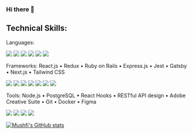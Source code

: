 ### Hi there 👋
## Technical Skills:
Languages: 
<p>
    <img src="https://img.shields.io/badge/-Javascript-F7DF1E?style=flat-square&logo=Javascript&logoColor=white"/>
    <img src="https://img.shields.io/badge/-Typescript-3178C6?style=flat-square&logo=Typescript&logoColor=white"/>
    <img src="https://img.shields.io/badge/-Ruby-CC342D?style=flat-square&logo=Ruby&logoColor=white"/>
    <img src="https://img.shields.io/badge/-SQL-336791?style=flat-square&logo=SQL&logoColor=white"/>
    <img src="https://img.shields.io/badge/-HTML5-E34F26?style=flat-square&logo=HTML5&logoColor=white"/>
    <img src="https://img.shields.io/badge/-CSS3-1572B6?style=flat-square&logo=CSS3&logoColor=white"/>
</p>
Frameworks: React.js • Redux • Ruby on Rails • Express.js • Jest • Gatsby • Next.js • Tailwind CSS
<p>
    <img src="https://img.shields.io/badge/-React-61DAFB?style=flat-square&logo=React&logoColor=white"/>
    <img src="https://img.shields.io/badge/-Redux-764ABC?style=flat-square&logo=Redux&logoColor=white"/>
    <img src="https://img.shields.io/badge/-Ruby%20on%20Rails-CC0000?style=flat-square&logo=Ruby%20on%20Rails&logoColor=white"/>
    <img src="https://img.shields.io/badge/-Jest-C21325?style=flat-square&logo=Jest&logoColor=white"/>
    <img src="https://img.shields.io/badge/-Gatsby-663399?style=flat-square&logo=Gatsby&logoColor=white"/>
    <img src="https://img.shields.io/badge/-Next.js-000000?style=flat-square&logo=Next.js&logoColor=white"/>
    <img src="https://img.shields.io/badge/-Tailwind%20CSS-#38B2AC?style=flat-square&logo=Tailwind%20CSS&logoColor=white"/>
</p>





Tools: Node.js • PostgreSQL • React Hooks • RESTful API design • Adobe Creative Suite • Git • Docker • Figma

   <p>
    <img src="https://img.shields.io/badge/-Visual%20Studio%20Code-23A9F2?style=flat-square&logo=Visual%20Studio%20Code&logoColor=white"/>
    <img src="https://img.shields.io/badge/-Github-181717?style=flat-square&logo=GitHub&logoColor=white"/>
    <img src="https://img.shields.io/badge/-Git-F44D27?style=flat-square&logo=Git&logoColor=white"/>
    <img src="https://img.shields.io/badge/-NPM-CB3837?style=flat-square&logo=NPM&logoColor=white"/>
  </p>
  
  [![Mushfi's GitHub stats](https://github-readme-stats.vercel.app/api?username=mushfichowdhury)](https://github.com/anuraghazra/github-readme-stats)

<!--
**mushfichowdhury/MushfiChowdhury** is a ✨ _special_ ✨ repository because its `README.md` (this file) appears on your GitHub profile.

Here are some ideas to get you started:

- 🔭 I’m currently working on ...
- 🌱 I’m currently learning ...
- 👯 I’m looking to collaborate on ...
- 🤔 I’m looking for help with ...
- 💬 Ask me about ...
- 📫 How to reach me: ...
- 😄 Pronouns: ...
- ⚡ Fun fact: ...
-->
